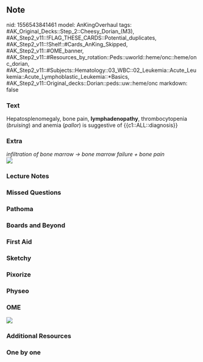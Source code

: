## Note
nid: 1556543841461
model: AnKingOverhaul
tags: #AK_Original_Decks::Step_2::Cheesy_Dorian_(M3), #AK_Step2_v11::!FLAG_THESE_CARDS::Potential_duplicates, #AK_Step2_v11::!Shelf::#Cards_AnKing_Skipped, #AK_Step2_v11::#OME_banner, #AK_Step2_v11::#Resources_by_rotation::Peds::uworld::heme/onc::heme/onc_dorian, #AK_Step2_v11::#Subjects::Hematology::03_WBC::02_Leukemia::Acute_Leukemia::Acute_Lymphoblastic_Leukemia::*Basics, #AK_Step2_v11::Original_decks::Dorian::peds::uw::heme/onc
markdown: false

### Text
Hepatosplenomegaly, bone pain, <b>lymphadenopathy</b>,
thrombocytopenia (<i>bruising</i>) and anemia (<i>pallor</i>) is
suggestive of {{c1::ALL::diagnosis}}

### Extra
<div>
  <div>
    <i>infiltration of bone marrow → bone marrow failure + bone
    pain</i>
  </div>
  <div>
    <i><img src="paste-5637178935738369.jpg"></i>
  </div>
</div>

### Lecture Notes


### Missed Questions


### Pathoma


### Boards and Beyond


### First Aid


### Sketchy


### Pixorize


### Physeo


### OME
<div class="ome-widget">
  <a href="https://onlinemeded.org?ref=anki"><img src=
  "_OME_AnkiFlashcards_General_4.png"></a>
</div>

### Additional Resources


### One by one

